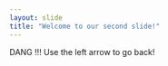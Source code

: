 ```yaml
---
layout: slide
title: "Welcome to our second slide!"
---
```

DANG !!!
Use the left arrow to go back!
